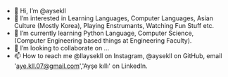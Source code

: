 - 👋 Hi, I’m @aysekll
- 👀 I’m interested in Learning Languages, Computer Languages, Asian Culture (Mostly Korea), Playing Enstrumants, Watching Fun Stuff etc.
- 🌱 I’m currently learning Python Language, Computer Science, (Computer Engineering based things at Engineering Faculty).
- 💞️ I’m looking to collaborate on ...
- 📫 How to reach me @llaysekll on Instagram, @aysekll on GitHub, email 'aye.kll.07@gmail.com','Ayşe kıllı' on LinkedIn.

<!---
aysekll/aysekll is a ✨ special ✨ repository because its `README.md` (this file) appears on your GitHub profile.
You can click the Preview link to take a look at your changes.
--->
